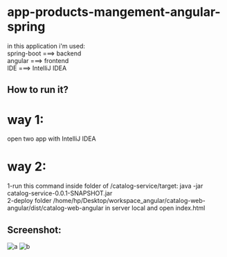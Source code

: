 # app-products-mangement-angular-spring
in this application i'm used:<br>
spring-boot ===> backend<br>
angular     ===> frontend<br>
IDE ===> IntelliJ IDEA<br>
## How to run it?<br>
# way 1:
open two app with IntelliJ IDEA
# way 2:
1-run this command inside folder of /catalog-service/target: java -jar catalog-service-0.0.1-SNAPSHOT.jar <br>
2-deploy folder /home/hp/Desktop/workspace_angular/catalog-web-angular/dist/catalog-web-angular in server local and open index.html
## Screenshot:
![a](https://user-images.githubusercontent.com/40923656/80869938-c10a1a00-8c92-11ea-9cc4-00fe0f696e76.png)
![b](https://user-images.githubusercontent.com/40923656/80869941-c4050a80-8c92-11ea-8125-304f9257e916.png)

